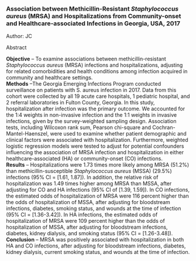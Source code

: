 ### Association between Methicillin-Resistant *Staphylococcus aureus* (MRSA) and Hospitalizations from Community-onset and Healthcare-associated Infections in Georgia, USA, 2017 
Author: JC<br>

Abstract

**Objective** – To examine associations between methicillin-resistant *Staphylococcus aureus* (MRSA) infections and hospitalizations, adjusting for related comorbidities and health conditions among infection acquired in community and healthcare settings.<br>
**Methods** –The Georgia Emerging Infections Program conducted surveillance on patients with S. aureus infection in 2017. Data from this cohort were collected by all 19 acute care hospitals, 1 pediatric hospital, and 2 referral laboratories in Fulton County, Georgia. In this study, hospitalization after infection was the primary outcome. We accounted for the 1:4 weights in non-invasive infection and the 1:1 weights in invasive infections, given by the survey-weighted sampling design. Association tests, including Wilcoxon rank sum, Pearson chi-square and Cochran-Mantel-Haenszel, were used to examine whether patient demographic and clinical factors were associated with hospitalization. Furthermore, weighted logistic regression models were tested to adjust for potential confounders influencing the association of MRSA infection and hospitalization in either healthcare-associated (HA) or community-onset (CO) infections.<br>
**Results** – Hospitalizations were 1.73 times more likely among MRSA (51.2%) than methicillin-susceptible *Staphylococcus aureus* (MSSA) (29.5%) infections (95% CI = [1.61, 1.87]). In addition, the relative risk of hospitalization was 1.49 times higher among MRSA than MSSA, after adjusting for CO and HA infections (95% CI of [1.39, 1.59]). In CO infections, the estimated odds of hospitalization of MRSA were 116 percent higher than the odds of hospitalization of MSSA, after adjusting for bloodstream infections, diabetes, smoking status, and wounds at the time of infection (95% CI = [1.36-3.42]). In HA infections, the estimated odds of hospitalization of MRSA were 109 percent higher than the odds of hospitalization of MSSA, after adjusting for bloodstream infections, diabetes, kidney dialysis, and smoking status (95% CI = [1.26-3.48]).<br>
**Conclusion** – MRSA was positively associated with hospitalization in both HA and CO infections, after adjusting for bloodstream infections, diabetes, kidney dialysis, current smoking status, and wounds at the time of infection.
